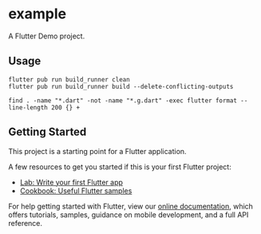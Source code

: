 # example

A Flutter Demo project.

## Usage

```shell
flutter pub run build_runner clean
flutter pub run build_runner build --delete-conflicting-outputs
```

```shell
find . -name "*.dart" -not -name "*.g.dart" -exec flutter format --line-length 200 {} +
```

## Getting Started

This project is a starting point for a Flutter application.

A few resources to get you started if this is your first Flutter project:

- [Lab: Write your first Flutter app](https://flutter.dev/docs/get-started/codelab)
- [Cookbook: Useful Flutter samples](https://flutter.dev/docs/cookbook)

For help getting started with Flutter, view our
[online documentation](https://flutter.dev/docs), which offers tutorials,
samples, guidance on mobile development, and a full API reference.
